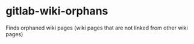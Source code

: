 # gitlab-wiki-orphans
Finds orphaned wiki pages (wiki pages that are not linked from other wiki pages)
